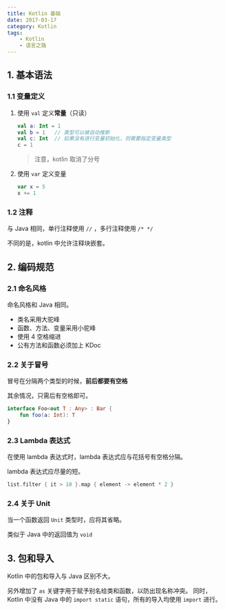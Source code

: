 ```yaml
---
title: Kotlin 基础
date: 2017-03-17
category: Kotlin
tags:
    - Kotlin
    - 语言之路
---
```



## 1. 基本语法



### 1.1 变量定义

1.  使用 `val` 定义**常量**（只读）

     ```kotlin
     val a: Int = 1
     val b = 1   // 类型可以被自动推断
     val c: Int  // 如果没有进行变量初始化，则需要指定变量类型
     c = 1
     ```

    > 注意，kotlin 取消了分号

<!-- more -->

2.  使用 `var` 定义变量

     ```kotlin
     var x = 5
     x += 1
     ```

### 1.2 注释

与 Java 相同，单行注释使用 `//` ，多行注释使用 `/* */`

不同的是，kotlin 中允许注释块嵌套。

## 2. 编码规范

### 2.1 命名风格

命名风格和 Java 相同。

- 类名采用大驼峰
- 函数、方法、变量采用小驼峰
- 使用 4 空格缩进
- 公有方法和函数必须加上 KDoc

### 2.2 关于冒号

冒号在分隔两个类型的时候，**前后都要有空格**

其余情况，只需后有空格即可。

```kotlin
interface Foo<out T : Any> : Bar {
    fun foo(a: Int): T
}
```




### 2.3 Lambda 表达式

在使用 lambda 表达式时，lambda 表达式应与花括号有空格分隔。

lambda 表达式应尽量的短。

```kotlin
list.filter { it > 10 }.map { element -> element * 2 }
```

### 2.4 关于 Unit

当一个函数返回 `Unit` 类型时，应将其省略。

类似于 Java 中的返回值为 `void`




## 3. 包和导入

Kotlin 中的包和导入与 Java 区别不大。

另外增加了 `as` 关键字用于赋予别名给类和函数，以防出现名称冲突。
同时，Kotlin 中没有 Java 中的 `import static` 语句，所有的导入均使用 `import` 进行。
